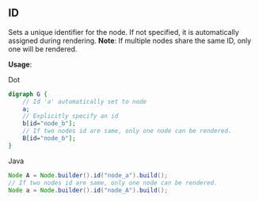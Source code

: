 ## ID

Sets a unique identifier for the node. If not specified, it is automatically assigned during rendering.
**Note**: If multiple nodes share the same ID, only one will be rendered.

**Usage**:

Dot
```dot
digraph G {
    // Id 'a' automatically set to node
    a;
    // Explicitly specify an id
    b[id="node_b"];
    // If two nodes id are same, only one node can be rendered.
    B[id="node_b"];
}
```

Java

```java
Node A = Node.builder().id("node_a").build();
// If two nodes id are same, only one node can be rendered.
Node a = Node.builder().id("node_A").build();
```

